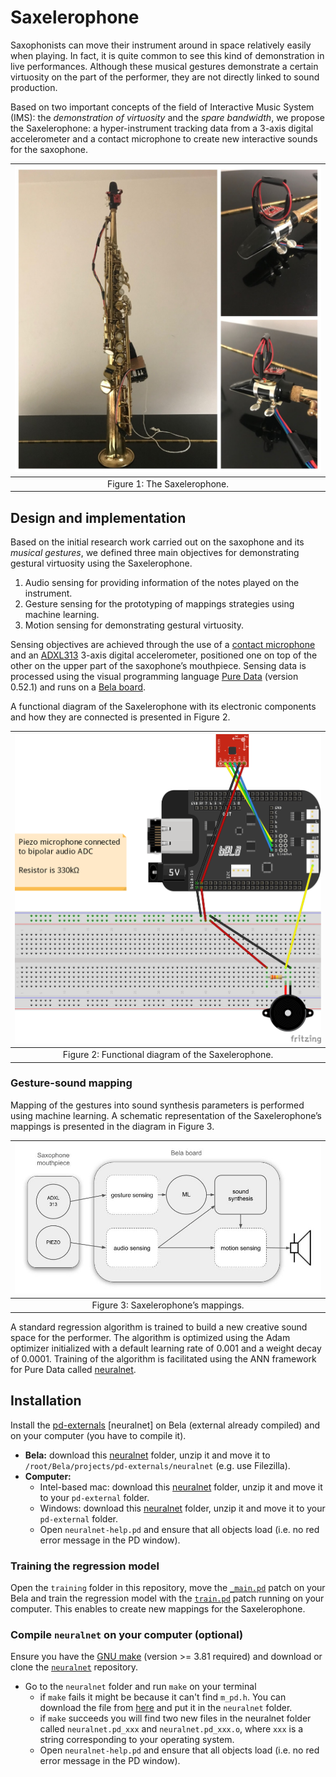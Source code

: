 # Saxelerophone

Saxophonists can move their instrument around in space relatively easily when playing. In fact, it is quite common to see this kind of demonstration in live performances. Although these musical gestures demonstrate a certain virtuosity on the part of the performer, they are not directly linked to sound production. 

Based on two important concepts of the field of Interactive Music System (IMS): the *demonstration of virtuosity* and the *spare bandwidth*, we propose the Saxelerophone: a hyper-instrument tracking data from a 3-axis digital accelerometer and a contact microphone to create new interactive sounds for the saxophone. 

|![Saxelerophone](images/components.jpg "The Saxelerophone")|
|:-:|
|Figure 1: The Saxelerophone.|

## Design and implementation

Based on the initial research work carried out on the saxophone and its *musical gestures*, we defined three main objectives for demonstrating gestural virtuosity using the Saxelerophone.

1. Audio sensing for providing information of the notes
played on the instrument.
2. Gesture sensing for the prototyping of mappings strategies
using machine learning.
3. Motion sensing for demonstrating gestural virtuosity.

Sensing objectives are achieved through the use of a [contact microphone](https://www.farnell.com/datasheets/3123697.pdf) and an [ADXL313](https://www.analog.com/media/en/technical-documentation/data-sheets/adxl313.pdf) 3-axis digital accelerometer, positioned one on top of the other on the upper part of the saxophone’s mouthpiece. Sensing data is processed using the visual programming language [Pure Data](http://puredata.info/) (version 0.52.1) and runs on a [Bela board](https://learn.bela.io/products/bela-boards/bela/). 

A functional diagram of the Saxelerophone with its electronic components and how they are connected is presented in Figure 2.

|![Figure 2](images/diagram.png "Functional diagram of the Saxelerophone.")|
|:-:|
|Figure 2: Functional diagram of the Saxelerophone.|

### Gesture-sound mapping

Mapping of the gestures into sound synthesis parameters is performed using machine learning. A schematic representation of the Saxelerophone’s mappings
is presented in the diagram in Figure 3.

|![Figure 3](images/mapping.jpg "Saxelerophone’s mappings.")|
|:-:|
|Figure 3: Saxelerophone’s mappings.|

A standard regression algorithm is trained to build a new creative sound space for the performer. The algorithm is optimized using the Adam optimizer initialized with a default learning rate of 0.001 and a weight decay of 0.0001. Training of the algorithm is facilitated using the ANN framework for Pure Data called [neuralnet]( https://github.com/alexdrymonitis/neuralnet.git).

## Installation

Install the [pd-externals](https://msp.ucsd.edu/Pd_documentation/x4.htm) [neuralnet] on Bela (external already compiled) and on your computer (you have to compile it).

* **Bela:** download this [neuralnet](https://uio.instructure.com/courses/46910/files/2457316/download?download_frd=1) folder, unzip it and move it to `/root/Bela/projects/pd-externals/neuralnet` (e.g. use Filezilla).
* **Computer:** 
    * Intel-based mac: download this [neuralnet](https://uio.instructure.com/files/2457350/download?download_frd=1&verifier=UvsZrykkwIA5a2QQGZWH3ji3Oab1eA14mZttXef5) folder, unzip it and move it to your `pd-external` folder.
    * Windows: download this [neuralnet](https://github.com/alexdrymonitis/neuralnet/files/9023594/neuralnet-Windows-i386-amd64.zip) folder, unzip it and move it to your `pd-external` folder.
    * Open `neuralnet-help.pd` and ensure that all objects load (i.e. no red error message in the PD window).

### Training the regression model

Open the `training` folder in this repository, move the [`_main.pd`](training/_main.pd) patch on your Bela and train the regression model with the [`train.pd`](training/train.pd) patch running on your computer. This enables to create new mappings for the Saxelerophone.

### Compile `neuralnet` on your computer (optional)

Ensure you have the [GNU make](https://www.gnu.org/software/make/) (version >= 3.81 required) and download or clone the [`neuralnet`](https://github.com/alexdrymonitis/neuralnet.git) repository.

* Go to the `neuralnet` folder and run `make` on your terminal
    * if `make` fails it might be because it can't find `m_pd.h`. You can download the file from [here](https://github.com/pure-data/pure-data/blob/master/src/m_pd.h) and put it in the `neuralnet` folder.
    * if `make` succeeds you will find two new files in the neuralnet folder called `neuralnet.pd_xxx` and `neuralnet.pd_xxx.o`, where `xxx` is a string corresponding to your operating system.
    * Open `neuralnet-help.pd` and ensure that all objects load (i.e. no red error message in the PD window).




